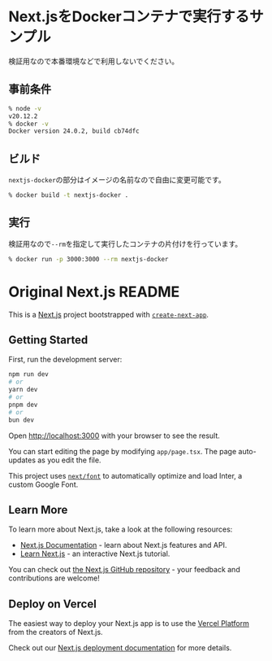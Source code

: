# Next.jsをDockerコンテナで実行するサンプル

検証用なので本番環境などで利用しないでください。

## 事前条件

```sh
% node -v
v20.12.2
% docker -v
Docker version 24.0.2, build cb74dfc
```

## ビルド

`nextjs-docker`の部分はイメージの名前なので自由に変更可能です。

```sh
% docker build -t nextjs-docker .
```

## 実行

検証用なので`--rm`を指定して実行したコンテナの片付けを行っています。

```sh
% docker run -p 3000:3000 --rm nextjs-docker
```

# Original Next.js README

This is a [Next.js](https://nextjs.org/) project bootstrapped with [`create-next-app`](https://github.com/vercel/next.js/tree/canary/packages/create-next-app).

## Getting Started

First, run the development server:

```bash
npm run dev
# or
yarn dev
# or
pnpm dev
# or
bun dev
```

Open [http://localhost:3000](http://localhost:3000) with your browser to see the result.

You can start editing the page by modifying `app/page.tsx`. The page auto-updates as you edit the file.

This project uses [`next/font`](https://nextjs.org/docs/basic-features/font-optimization) to automatically optimize and load Inter, a custom Google Font.

## Learn More

To learn more about Next.js, take a look at the following resources:

- [Next.js Documentation](https://nextjs.org/docs) - learn about Next.js features and API.
- [Learn Next.js](https://nextjs.org/learn) - an interactive Next.js tutorial.

You can check out [the Next.js GitHub repository](https://github.com/vercel/next.js/) - your feedback and contributions are welcome!

## Deploy on Vercel

The easiest way to deploy your Next.js app is to use the [Vercel Platform](https://vercel.com/new?utm_medium=default-template&filter=next.js&utm_source=create-next-app&utm_campaign=create-next-app-readme) from the creators of Next.js.

Check out our [Next.js deployment documentation](https://nextjs.org/docs/deployment) for more details.

